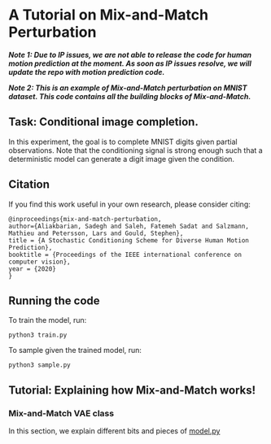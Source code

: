 # A Tutorial on Mix-and-Match Perturbation 

***Note 1: Due to IP issues, we are not able to release the code for human motion prediction at the moment. As soon as IP issues resolve, we will update the repo with motion prediction code.***

***Note 2: This is an example of Mix-and-Match perturbation on MNIST dataset. This code contains all the building blocks of Mix-and-Match.***


## Task: Conditional image completion.
In this experiment, the goal is to complete MNIST digits given partial observations. Note that the conditioning signal is strong enough such that a deterministic model can generate a digit image given the condition.


## Citation
If you find this work useful in your own research, please consider citing:

```
@inproceedings{mix-and-match-perturbation,
author={Aliakbarian, Sadegh and Saleh, Fatemeh Sadat and Salzmann, Mathieu and Petersson, Lars and Gould, Stephen},
title = {A Stochastic Conditioning Scheme for Diverse Human Motion Prediction},
booktitle = {Proceedings of the IEEE international conference on computer vision},
year = {2020}
}
```

## Running the code
To train the model, run:
```
python3 train.py
```
To sample given the trained model, run:
```
python3 sample.py
```

## Tutorial: Explaining how Mix-and-Match works!

### Mix-and-Match VAE class
In this section, we explain different bits and pieces of [model.py](model.py)
